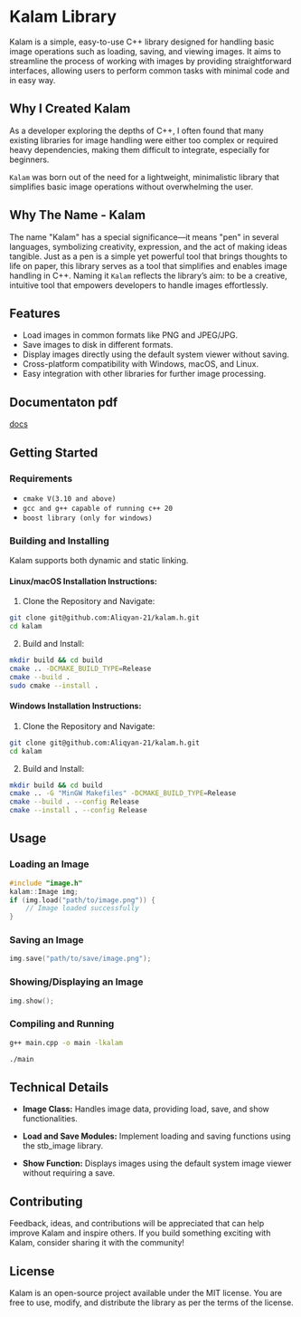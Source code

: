 # Kalam Library

Kalam is a simple, easy-to-use C++ library designed for handling basic image operations such as loading, saving, and viewing images. It aims
to streamline the process of working with images by providing straightforward interfaces, allowing users to perform common tasks with minimal code and in easy way.

## Why I Created Kalam

As a developer exploring the depths of C++, I often found that many existing libraries for image handling were either too complex or required heavy dependencies, making them difficult to integrate, especially for beginners.

`Kalam` was born out of the need for a lightweight, minimalistic library that simplifies basic image operations without overwhelming the user.

## Why The Name - Kalam

The name "Kalam" has a special significance—it means "pen" in several languages, symbolizing creativity, expression, and the act of making ideas tangible. Just as a pen is a simple yet powerful tool that brings thoughts to life on paper, this library serves as a tool that simplifies and enables image handling in C++. Naming it `Kalam` reflects the library’s aim: to be a creative, intuitive tool that empowers developers to handle images effortlessly.

## Features

- Load images in common formats like PNG and JPEG/JPG.
- Save images to disk in different formats.
- Display images directly using the default system viewer without saving.
- Cross-platform compatibility with Windows, macOS, and Linux.
- Easy integration with other libraries for further image processing.

## Documentaton pdf

[docs](doc/kalam_documentation.pdf)

## Getting Started

### Requirements

- `cmake V(3.10 and above)`
- `gcc and g++ capable of running c++ 20`
- `boost library (only for windows)`

### Building and Installing

Kalam supports both dynamic and static linking.

#### Linux/macOS Installation Instructions:

1. Clone the Repository and Navigate:

```bash
git clone git@github.com:Aliqyan-21/kalam.h.git
cd kalam
```

2. Build and Install:

```bash
mkdir build && cd build
cmake .. -DCMAKE_BUILD_TYPE=Release
cmake --build .
sudo cmake --install .
```

#### Windows Installation Instructions:

1. Clone the Repository and Navigate:

```bash
git clone git@github.com:Aliqyan-21/kalam.h.git
cd kalam
```

2. Build and Install:

```bash
mkdir build && cd build
cmake .. -G "MinGW Makefiles" -DCMAKE_BUILD_TYPE=Release
cmake --build . --config Release
cmake --install . --config Release
```

## Usage

### Loading an Image

```cpp
#include "image.h"
kalam::Image img;
if (img.load("path/to/image.png")) {
    // Image loaded successfully
}
```

### Saving an Image

```cpp
img.save("path/to/save/image.png");
```

### Showing/Displaying an Image

```cpp
img.show();
```

### Compiling and Running

```bash
g++ main.cpp -o main -lkalam

./main
```

## Technical Details

- **Image Class:** Handles image data, providing load, save, and show functionalities.

- **Load and Save Modules:** Implement loading and saving functions using the stb_image library.

- **Show Function:** Displays images using the default system image viewer without requiring a save.

## Contributing

Feedback, ideas, and contributions will be appreciated that can help improve Kalam and inspire others. If you build something exciting with Kalam, consider sharing it with the community!

## License

Kalam is an open-source project available under the MIT license. You are free to use, modify, and distribute the library as per the terms of the license.
